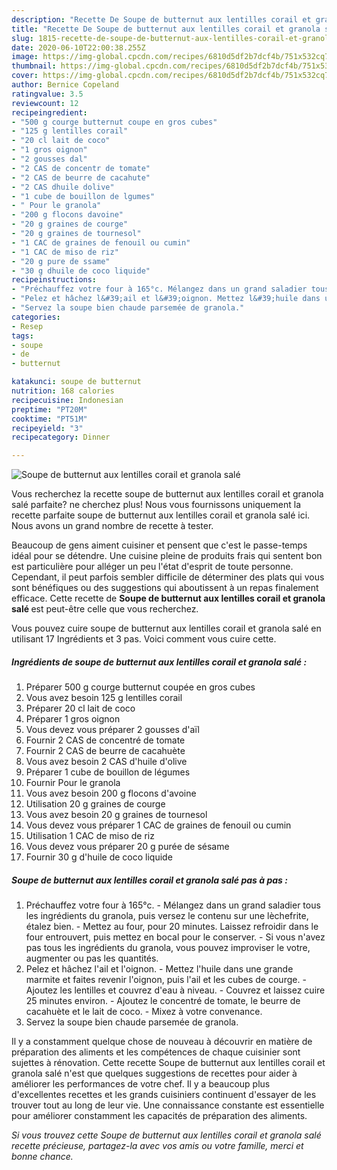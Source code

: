 ```yaml
---
description: "Recette De Soupe de butternut aux lentilles corail et granola salé"
title: "Recette De Soupe de butternut aux lentilles corail et granola salé"
slug: 1815-recette-de-soupe-de-butternut-aux-lentilles-corail-et-granola-sale
date: 2020-06-10T22:00:38.255Z
image: https://img-global.cpcdn.com/recipes/6810d5df2b7dcf4b/751x532cq70/soupe-de-butternut-aux-lentilles-corail-et-granola-sale-photo-principale-de-la-recette.jpg
thumbnail: https://img-global.cpcdn.com/recipes/6810d5df2b7dcf4b/751x532cq70/soupe-de-butternut-aux-lentilles-corail-et-granola-sale-photo-principale-de-la-recette.jpg
cover: https://img-global.cpcdn.com/recipes/6810d5df2b7dcf4b/751x532cq70/soupe-de-butternut-aux-lentilles-corail-et-granola-sale-photo-principale-de-la-recette.jpg
author: Bernice Copeland
ratingvalue: 3.5
reviewcount: 12
recipeingredient:
- "500 g courge butternut coupe en gros cubes"
- "125 g lentilles corail"
- "20 cl lait de coco"
- "1 gros oignon"
- "2 gousses dal"
- "2 CAS de concentr de tomate"
- "2 CAS de beurre de cacahute"
- "2 CAS dhuile dolive"
- "1 cube de bouillon de lgumes"
- " Pour le granola"
- "200 g flocons davoine"
- "20 g graines de courge"
- "20 g graines de tournesol"
- "1 CAC de graines de fenouil ou cumin"
- "1 CAC de miso de riz"
- "20 g pure de ssame"
- "30 g dhuile de coco liquide"
recipeinstructions:
- "Préchauffez votre four à 165°c. Mélangez dans un grand saladier tous les ingrédients du granola, puis versez le contenu sur une lèchefrite, étalez bien. Mettez au four, pour 20 minutes. Laissez refroidir dans le four entrouvert, puis mettez en bocal pour le conserver. Si vous n&#39;avez pas tous les ingrédients du granola, vous pouvez improviser le votre, augmenter ou pas les quantités."
- "Pelez et hâchez l&#39;ail et l&#39;oignon. Mettez l&#39;huile dans une grande marmite et faites revenir l&#39;oignon, puis l&#39;ail et les cubes de courge. Ajoutez les lentilles et couvrez d&#39;eau à niveau. Couvrez et laissez cuire 25 minutes environ. Ajoutez le concentré de tomate, le beurre de cacahuète et le lait de coco. Mixez à votre convenance."
- "Servez la soupe bien chaude parsemée de granola."
categories:
- Resep
tags:
- soupe
- de
- butternut

katakunci: soupe de butternut 
nutrition: 168 calories
recipecuisine: Indonesian
preptime: "PT20M"
cooktime: "PT51M"
recipeyield: "3"
recipecategory: Dinner

---
```



![Soupe de butternut aux lentilles corail et granola salé](https://img-global.cpcdn.com/recipes/6810d5df2b7dcf4b/751x532cq70/soupe-de-butternut-aux-lentilles-corail-et-granola-sale-photo-principale-de-la-recette.jpg)

Vous recherchez la recette soupe de butternut aux lentilles corail et granola salé parfaite? ne cherchez plus! Nous vous fournissons uniquement la recette parfaite soupe de butternut aux lentilles corail et granola salé ici. Nous avons un grand nombre de recette à tester.

Beaucoup de gens aiment cuisiner et pensent que c'est le passe-temps idéal pour se détendre. Une cuisine pleine de produits frais qui sentent bon est particulière pour alléger un peu l'état d'esprit de toute personne. Cependant, il peut parfois sembler difficile de déterminer des plats qui vous sont bénéfiques ou des suggestions qui aboutissent à un repas finalement efficace. Cette recette de <strong> Soupe de butternut aux lentilles corail et granola salé </strong> est peut-être celle que vous recherchez.

<!--inarticleads1-->

Vous pouvez cuire soupe de butternut aux lentilles corail et granola salé en utilisant 17 Ingrédients et 3 pas. Voici comment vous cuire cette.

##### Ingrédients de soupe de butternut aux lentilles corail et granola salé :

1. Préparer 500 g courge butternut coupée en gros cubes
1. Vous avez besoin 125 g lentilles corail
1. Préparer 20 cl lait de coco
1. Préparer 1 gros oignon
1. Vous devez vous préparer 2 gousses d&#39;aïl
1. Fournir 2 CAS de concentré de tomate
1. Fournir 2 CAS de beurre de cacahuète
1. Vous avez besoin 2 CAS d&#39;huile d&#39;olive
1. Préparer 1 cube de bouillon de légumes
1. Fournir  Pour le granola
1. Vous avez besoin 200 g flocons d&#39;avoine
1. Utilisation 20 g graines de courge
1. Vous avez besoin 20 g graines de tournesol
1. Vous devez vous préparer 1 CAC de graines de fenouil ou cumin
1. Utilisation 1 CAC de miso de riz
1. Vous devez vous préparer 20 g purée de sésame
1. Fournir 30 g d&#39;huile de coco liquide




<!--inarticleads2-->

##### Soupe de butternut aux lentilles corail et granola salé pas à pas :

1. Préchauffez votre four à 165°c. - Mélangez dans un grand saladier tous les ingrédients du granola, puis versez le contenu sur une lèchefrite, étalez bien. - Mettez au four, pour 20 minutes. Laissez refroidir dans le four entrouvert, puis mettez en bocal pour le conserver. - Si vous n&#39;avez pas tous les ingrédients du granola, vous pouvez improviser le votre, augmenter ou pas les quantités.
1. Pelez et hâchez l&#39;ail et l&#39;oignon. - Mettez l&#39;huile dans une grande marmite et faites revenir l&#39;oignon, puis l&#39;ail et les cubes de courge. - Ajoutez les lentilles et couvrez d&#39;eau à niveau. - Couvrez et laissez cuire 25 minutes environ. - Ajoutez le concentré de tomate, le beurre de cacahuète et le lait de coco. - Mixez à votre convenance.
1. Servez la soupe bien chaude parsemée de granola.




<!--inarticleads1-->

<p>
Il y a constamment quelque chose de nouveau à découvrir en matière de préparation des aliments et les compétences de chaque cuisinier sont sujettes à rénovation. Cette recette Soupe de butternut aux lentilles corail et granola salé n'est que quelques suggestions de recettes pour aider à améliorer les performances de votre chef. Il y a beaucoup plus d'excellentes recettes et les grands cuisiniers continuent d'essayer de les trouver tout au long de leur vie. Une connaissance constante est essentielle pour améliorer constamment les capacités de préparation des aliments.
</p>

<p>
<i>Si vous trouvez cette Soupe de butternut aux lentilles corail et granola salé recette précieuse, partagez-la avec vos amis ou votre famille, merci et bonne chance.</i>
</p>
